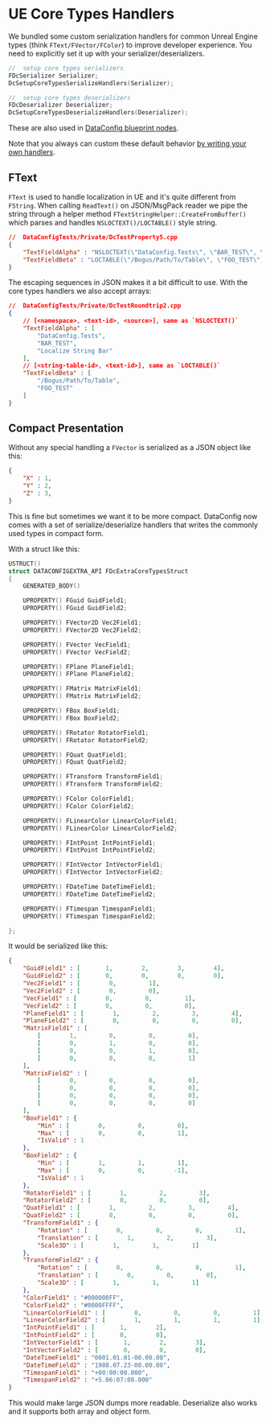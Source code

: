 # UE Core Types Handlers


We bundled some custom serialization handlers for common Unreal Engine types (think `FText/FVector/FColor`) to improve developer experience. You need to explicitly set it up with your serializer/deserializers.

```c++
//  setup core types serializers
FDcSerializer Serializer;
DcSetupCoreTypesSerializeHandlers(Serializer);

//  setup core types deserializers
FDcDeserializer Deserializer;
DcSetupCoreTypesDeserializeHandlers(Deserializer);
```

These are also used in [DataConfig blueprint nodes][2]. 

Note that you always can custom these default behavior [by writing your own handlers][1].


## FText

`FText` is used to handle localization in UE and it's quite different from `FString`. When calling `ReadText()` on JSON/MsgPack reader
we pipe the string through a helper method `FTextStringHelper::CreateFromBuffer()` which parses and handles `NSLOCTEXT()/LOCTABLE()` style string.


```json
//  DataConfigTests/Private/DcTestProperty5.cpp
{
    "TextFieldAlpha" : "NSLOCTEXT(\"DataConfig.Tests\", \"BAR_TEST\", \"Localize String Bar\")",
    "TextFieldBeta" : "LOCTABLE(\"/Bogus/Path/To/Table\", \"FOO_TEST\")"
}
```

The escaping sequences in JSON makes it a bit difficult to use. With the core types handlers we also accept arrays:

```json
//  DataConfigTests/Private/DcTestRoundtrip2.cpp
{
    // [<namespace>, <text-id>, <source>], same as `NSLOCTEXT()`
    "TextFieldAlpha" : [
        "DataConfig.Tests",
        "BAR_TEST",
        "Localize String Bar"
    ],
    // [<string-table-id>, <text-id>], same as `LOCTABLE()`
    "TextFieldBeta" : [
        "/Bogus/Path/To/Table",
        "FOO_TEST"
    ]
}
```

## Compact Presentation

Without any special handling a `FVector` is serialized as a JSON object like this:


```JSON
{
    "X" : 1,
    "Y" : 2,
    "Z" : 3,
}
```

This is fine but sometimes we want it to be more compact. DataConfig now comes with 
a set of serialize/deserialize handlers that writes the commonly used types in compact form.

With a struct like this:

```c++
USTRUCT()
struct DATACONFIGEXTRA_API FDcExtraCoreTypesStruct
{
    GENERATED_BODY()

    UPROPERTY() FGuid GuidField1;
    UPROPERTY() FGuid GuidField2;

    UPROPERTY() FVector2D Vec2Field1;
    UPROPERTY() FVector2D Vec2Field2;

    UPROPERTY() FVector VecField1;
    UPROPERTY() FVector VecField2;

    UPROPERTY() FPlane PlaneField1;
    UPROPERTY() FPlane PlaneField2;

    UPROPERTY() FMatrix MatrixField1;
    UPROPERTY() FMatrix MatrixField2;

    UPROPERTY() FBox BoxField1;
    UPROPERTY() FBox BoxField2;

    UPROPERTY() FRotator RotatorField1;
    UPROPERTY() FRotator RotatorField2;

    UPROPERTY() FQuat QuatField1;
    UPROPERTY() FQuat QuatField2;

    UPROPERTY() FTransform TransformField1;
    UPROPERTY() FTransform TransformField2;

    UPROPERTY() FColor ColorField1;
    UPROPERTY() FColor ColorField2;

    UPROPERTY() FLinearColor LinearColorField1;
    UPROPERTY() FLinearColor LinearColorField2;

    UPROPERTY() FIntPoint IntPointField1;
    UPROPERTY() FIntPoint IntPointField2;

    UPROPERTY() FIntVector IntVectorField1;
    UPROPERTY() FIntVector IntVectorField2;

    UPROPERTY() FDateTime DateTimeField1;
    UPROPERTY() FDateTime DateTimeField2;

    UPROPERTY() FTimespan TimespanField1;
    UPROPERTY() FTimespan TimespanField2;

};
```

It would be serialized like this:

```json
{
    "GuidField1" : [       1,        2,        3,        4],
    "GuidField2" : [       0,        0,        0,        0],
    "Vec2Field1" : [        0,         1],
    "Vec2Field2" : [        0,         0],
    "VecField1" : [        0,         0,         1],
    "VecField2" : [        0,         0,         0],
    "PlaneField1" : [        1,         2,         3,         4],
    "PlaneField2" : [        0,         0,         0,         0],
    "MatrixField1" : [
        [        1,         0,         0,         0],
        [        0,         1,         0,         0],
        [        0,         0,         1,         0],
        [        0,         0,         0,         1]
    ],
    "MatrixField2" : [
        [        0,         0,         0,         0],
        [        0,         0,         0,         0],
        [        0,         0,         0,         0],
        [        0,         0,         0,         0]
    ],
    "BoxField1" : {
        "Min" : [        0,         0,         0],
        "Max" : [        0,         0,         1],
        "IsValid" : 1
    },
    "BoxField2" : {
        "Min" : [        1,         1,         1],
        "Max" : [        0,         0,        -1],
        "IsValid" : 1
    },
    "RotatorField1" : [        1,         2,         3],
    "RotatorField2" : [        0,         0,         0],
    "QuatField1" : [        1,         2,         3,         4],
    "QuatField2" : [        0,         0,         0,         0],
    "TransformField1" : {
        "Rotation" : [        0,         0,         0,         1],
        "Translation" : [        1,         2,         3],
        "Scale3D" : [        1,         1,         1]
    },
    "TransformField2" : {
        "Rotation" : [        0,         0,         0,         1],
        "Translation" : [        0,         0,         0],
        "Scale3D" : [        1,         1,         1]
    },
    "ColorField1" : "#000000FF",
    "ColorField2" : "#0000FFFF",
    "LinearColorField1" : [        0,         0,         0,         1],
    "LinearColorField2" : [        1,         1,         1,         1],
    "IntPointField1" : [       1,        2],
    "IntPointField2" : [       0,        0],
    "IntVectorField1" : [       1,        2,        3],
    "IntVectorField2" : [       0,        0,        0],
    "DateTimeField1" : "0001.01.01-00.00.00",
    "DateTimeField2" : "1988.07.23-00.00.00",
    "TimespanField1" : "+00:00:00.000",
    "TimespanField2" : "+5.06:07:08.000"
}
```

This would make large JSON dumps more readable. Deserialize also works and it supports both array and object form.


[1]:./WritingHandlers.md "Writing Handlers"
[2]:../Extra/BlueprintNodes.md "Blueprint Nodes"
